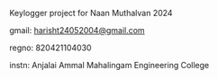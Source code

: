 Keylogger project for Naan Muthalvan 2024

gmail: harisht24052004@gmail.com

regno: 820421104030

instn: Anjalai Ammal Mahalingam Engineering College
